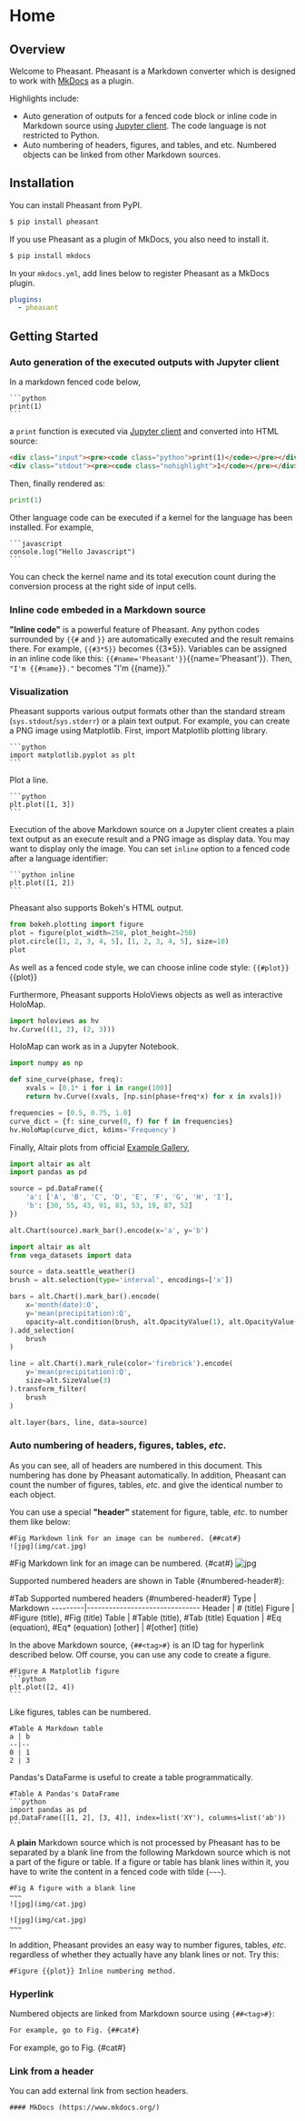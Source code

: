 # Home

## Overview

Welcome to Pheasant. Pheasant is a Markdown converter which is designed to work with [MkDocs](http://www.mkdocs.org/) as a plugin.

Highlights include:

+ Auto generation of outputs for a fenced code block or inline code in Markdown source using [Jupyter client](https://jupyter-client.readthedocs.io/en/stable/). The code language is not restricted to Python.
+ Auto numbering of headers, figures, and tables, and etc. Numbered objects can be linked from other Markdown sources.

## Installation

You can install Pheasant from PyPI.

~~~bash terminal
$ pip install pheasant
~~~

If you use Pheasant as a plugin of MkDocs, you also need to install it.

~~~bash terminal
$ pip install mkdocs
~~~

In your `mkdocs.yml`, add lines below to register Pheasant as a MkDocs plugin.

~~~yaml file
plugins:
  - pheasant
~~~

## Getting Started

### Auto generation of the executed outputs with Jupyter client

In a markdown fenced code below,

~~~
```python
print(1)
```
~~~

a `print` function is executed via [Jupyter client](https://jupyter-client.readthedocs.io/en/stable/) and converted into HTML source:

~~~html
<div class="input"><pre><code class="python">print(1)</code></pre></div>
<div class="stdout"><pre><code class="nohighlight">1</code></pre></div>
~~~

Then, finally rendered as:

```python
print(1)
```

Other language code can be executed if a kernel for the language has been installed. For example,

~~~
```javascript
console.log("Hello Javascript")
```
~~~

You can check the kernel name and its total execution count during the conversion process at the right side of input cells.

### Inline code embeded in a Markdown source

**"Inline code"** is a powerful feature of Pheasant. Any python codes surrounded by `{{#` and `}}` are automatically executed and the result remains there. For example, `{{#3*5}}` becomes {{3*5}}. Variables can be assigned in an inline code like this: `{{#name='Pheasant'}}`{{name='Pheasant'}}. Then, `"I'm {{#name}}."` becomes "I'm {{name}}."

### Visualization

Pheasant supports various output formats other than the standard stream (`sys.stdout`/`sys.stderr`) or a plain text output. For example, you can create a PNG image using Matplotlib. First, import Matplotlib plotting library.

~~~copy
```python
import matplotlib.pyplot as plt
```
~~~

Plot a line.

~~~copy
```python
plt.plot([1, 3])
```
~~~

Execution of the above Markdown source on a Jupyter client creates a plain text output as an execute result and a PNG image as display data. You may want to display only the image. You can set `inline` option to a fenced code after a language identifier:

~~~copy
```python inline
plt.plot([1, 2])
```
~~~

Pheasant also supports Bokeh's HTML output.

```python
from bokeh.plotting import figure
plot = figure(plot_width=250, plot_height=250)
plot.circle([1, 2, 3, 4, 5], [1, 2, 3, 4, 5], size=10)
plot
```

As well as a fenced code style, we can choose inline code style: `{{#plot}}` {{plot}}

Furthermore, Pheasant supports HoloViews objects as well as interactive HoloMap.

```python
import holoviews as hv
hv.Curve(((1, 2), (2, 3)))
```

HoloMap can work as in a Jupyter Notebook.

```python
import numpy as np

def sine_curve(phase, freq):
    xvals = [0.1* i for i in range(100)]
    return hv.Curve((xvals, [np.sin(phase+freq*x) for x in xvals]))

frequencies = [0.5, 0.75, 1.0]
curve_dict = {f: sine_curve(0, f) for f in frequencies}
hv.HoloMap(curve_dict, kdims='Frequency')
```

Finally, Altair plots from official [Example Gallery](https://altair-viz.github.io/gallery/index.html),

```python
import altair as alt
import pandas as pd

source = pd.DataFrame({
    'a': ['A', 'B', 'C', 'D', 'E', 'F', 'G', 'H', 'I'],
    'b': [30, 55, 43, 91, 81, 53, 19, 87, 52]
})

alt.Chart(source).mark_bar().encode(x='a', y='b')
```

```python
import altair as alt
from vega_datasets import data

source = data.seattle_weather()
brush = alt.selection(type='interval', encodings=['x'])

bars = alt.Chart().mark_bar().encode(
    x='month(date):O',
    y='mean(precipitation):Q',
    opacity=alt.condition(brush, alt.OpacityValue(1), alt.OpacityValue(0.7))
).add_selection(
    brush
)

line = alt.Chart().mark_rule(color='firebrick').encode(
    y='mean(precipitation):Q',
    size=alt.SizeValue(3)
).transform_filter(
    brush
)

alt.layer(bars, line, data=source)
```

### Auto numbering of headers, figures, tables, *etc*.

As you can see, all of headers are numbered in this document. This numbering has done by Pheasant automatically. In addition, Pheasant can count the number of figures, tables, *etc*. and give the identical number to each object.

You can use a special **"header"** statement for figure, table, *etc*. to number them like below:

~~~
#Fig Markdown link for an image can be numbered. {##cat#}
![jpg](img/cat.jpg)
~~~

#Fig Markdown link for an image can be numbered. {#cat#}
![jpg](img/cat.jpg)

Supported numbered headers are shown in Table {#numbered-header#}:

#Tab Supported numbered headers {#numbered-header#}
Type     | Markdown
---------|-------------------------------
Header   | # (title)
Figure   | #Figure (title), #Fig (title)
Table    | #Table (title), #Tab (title)
Equation | #Eq (equation), #Eq* (equation)
[other]  | #[other] (title)

In the above Markdown source, `{##<tag>#}` is an ID tag for hyperlink described below. Off course, you can use any code to create a figure.

~~~~copy
#Figure A Matplotlib figure
```python
plt.plot([2, 4])
```
~~~~

Like figures, tables can be numbered.

~~~copy
#Table A Markdown table
a | b
--|--
0 | 1
2 | 3
~~~

Pandas's DataFarme is useful to create a table programmatically.

~~~copy
#Table A Pandas's DataFrame
```python
import pandas as pd
pd.DataFrame([[1, 2], [3, 4]], index=list('XY'), columns=list('ab'))
```
~~~

A **plain** Markdown source which is not processed by Pheasant has to be separated by a blank line from the following Markdown source which is not a part of the figure or table. If a figure or table has blank lines within it, you have to write the content in a fenced code with tilde (`~~~`).

~~~~copy
#Fig A figure with a blank line
~~~
![jpg](img/cat.jpg)

![jpg](img/cat.jpg)
~~~
~~~~

In addition, Pheasant provides an easy way to number figures, tables, *etc*. regardless of whether they actually have any blank lines or not. Try this:

~~~copy
#Figure {{plot}} Inline numbering method.
~~~

### Hyperlink

Numbered objects are linked from Markdown source using `{##<tag>#}`:

~~~markdown
For example, go to Fig. {##cat#}
~~~

For example, go to Fig. {#cat#}

### Link from a header

You can add external link from section headers.

~~~copy
#### MkDocs (https://www.mkdocs.org/)
~~~
